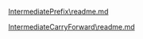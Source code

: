 [IntermediatePrefix\readme.md](https://github.com/iamvas83/Drooler/blob/main/IntermediatePrefix/readme.md)

[IntermediateCarryForward\readme.md
](https://(https://github.com/iamvas83/Drooler/blob/main/IntermediateCarryForward/readme.md))